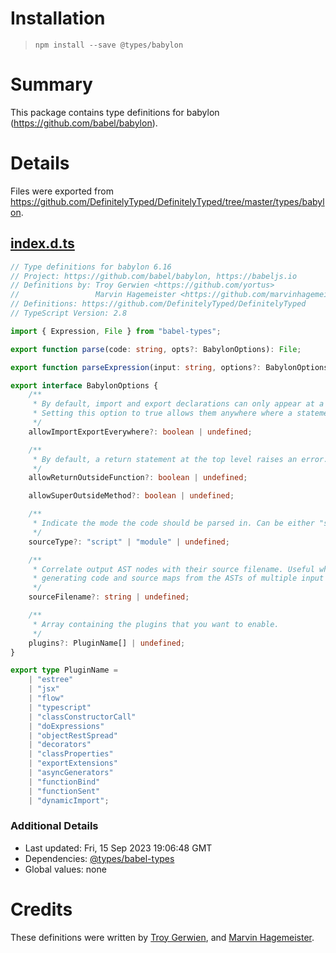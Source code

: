# Installation
> `npm install --save @types/babylon`

# Summary
This package contains type definitions for babylon (https://github.com/babel/babylon).

# Details
Files were exported from https://github.com/DefinitelyTyped/DefinitelyTyped/tree/master/types/babylon.
## [index.d.ts](https://github.com/DefinitelyTyped/DefinitelyTyped/tree/master/types/babylon/index.d.ts)
````ts
// Type definitions for babylon 6.16
// Project: https://github.com/babel/babylon, https://babeljs.io
// Definitions by: Troy Gerwien <https://github.com/yortus>
//                 Marvin Hagemeister <https://github.com/marvinhagemeister>
// Definitions: https://github.com/DefinitelyTyped/DefinitelyTyped
// TypeScript Version: 2.8

import { Expression, File } from "babel-types";

export function parse(code: string, opts?: BabylonOptions): File;

export function parseExpression(input: string, options?: BabylonOptions): Expression;

export interface BabylonOptions {
    /**
     * By default, import and export declarations can only appear at a program's top level.
     * Setting this option to true allows them anywhere where a statement is allowed.
     */
    allowImportExportEverywhere?: boolean | undefined;

    /**
     * By default, a return statement at the top level raises an error. Set this to true to accept such code.
     */
    allowReturnOutsideFunction?: boolean | undefined;

    allowSuperOutsideMethod?: boolean | undefined;

    /**
     * Indicate the mode the code should be parsed in. Can be either "script" or "module".
     */
    sourceType?: "script" | "module" | undefined;

    /**
     * Correlate output AST nodes with their source filename. Useful when
     * generating code and source maps from the ASTs of multiple input files.
     */
    sourceFilename?: string | undefined;

    /**
     * Array containing the plugins that you want to enable.
     */
    plugins?: PluginName[] | undefined;
}

export type PluginName =
    | "estree"
    | "jsx"
    | "flow"
    | "typescript"
    | "classConstructorCall"
    | "doExpressions"
    | "objectRestSpread"
    | "decorators"
    | "classProperties"
    | "exportExtensions"
    | "asyncGenerators"
    | "functionBind"
    | "functionSent"
    | "dynamicImport";

````

### Additional Details
 * Last updated: Fri, 15 Sep 2023 19:06:48 GMT
 * Dependencies: [@types/babel-types](https://npmjs.com/package/@types/babel-types)
 * Global values: none

# Credits
These definitions were written by [Troy Gerwien](https://github.com/yortus), and [Marvin Hagemeister](https://github.com/marvinhagemeister).
